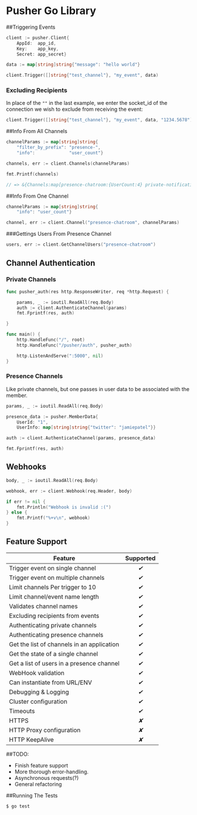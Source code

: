 # Pusher Go Library

##Triggering Events

```go
client := pusher.Client{
    AppId:  app_id,
    Key:    app_key,
    Secret: app_secret}

data := map[string]string{"message": "hello world"}

client.Trigger([]string{"test_channel"}, "my_event", data)
```

### Excluding Recipients

In place of the `""` in the last example, we enter the socket_id of the connection we wish to exclude from receiving the event:

```go
client.Trigger([]string{"test_channel"}, "my_event", data, "1234.5678")
```

##Info From All Channels

```go
channelParams := map[string]string{
    "filter_by_prefix": "presence-",
    "info":             "user_count"}

channels, err := client.Channels(channelParams)

fmt.Printf(channels)

// => &{Channels:map[presence-chatroom:{UserCount:4} private-notifications:{UserCount:31}  ]}
```

##Info From One Channel

```go
channelParams := map[string]string{
    "info": "user_count"}

channel, err := client.Channel("presence-chatroom", channelParams)
```

###Gettings Users From Presence Channel

```go
users, err := client.GetChannelUsers("presence-chatroom")
```

## Channel Authentication

### Private Channels

```go
func pusher_auth(res http.ResponseWriter, req *http.Request) {

    params, _ := ioutil.ReadAll(req.Body)
    auth := client.AuthenticateChannel(params)
    fmt.Fprintf(res, auth)

}

func main() {
    http.HandleFunc("/", root)
    http.HandleFunc("/pusher/auth", pusher_auth)

    http.ListenAndServe(":5000", nil)
}

```
### Presence Channels

Like private channels, but one passes in user data to be associated with the member.

```go
params, _ := ioutil.ReadAll(req.Body)

presence_data := pusher.MemberData{
    UserId: "1", 
    UserInfo: map[string]string{"twitter": "jamiepatel"}}

auth := client.AuthenticateChannel(params, presence_data)

fmt.Fprintf(res, auth)

```

## Webhooks

```go
body, _ := ioutil.ReadAll(req.Body)

webhook, err := client.Webhook(req.Header, body)

if err != nil {
    fmt.Println("Webhook is invalid :(")
} else {
    fmt.Printf("%+v\n", webhook)
}
```

## Feature Support

Feature                                    | Supported
-------------------------------------------| :-------:
Trigger event on single channel            | *&#10004;*
Trigger event on multiple channels         | *&#10004;*
Limit channels Per trigger to 10           | *&#10004;*
Limit channel/event name length            | *&#10004;*
Validates channel names                    | *&#10004;*
Excluding recipients from events           | *&#10004;*
Authenticating private channels            | *&#10004;*
Authenticating presence channels           | *&#10004;*
Get the list of channels in an application | *&#10004;*
Get the state of a single channel          | *&#10004;*
Get a list of users in a presence channel  | *&#10004;*
WebHook validation                         | *&#10004;*
Can instantiate from URL/ENV               | *&#10004;*
Debugging & Logging                        | *&#10004;*
Cluster configuration                      | *&#10004;*
Timeouts                                   | *&#10004;*
HTTPS                                      | *&#10008;*
HTTP Proxy configuration                   | *&#10008;*
HTTP KeepAlive                             | *&#10008;*


##TODO:

* Finish feature support
* More thorough error-handling.
* Asynchronous requests(?)
* General refactoring

##Running The Tests

    $ go test


